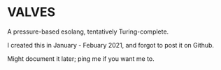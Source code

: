 # VALVES
A pressure-based esolang, tentatively Turing-complete.

I created this in January - Febuary 2021, and forgot to post it on Github.

Might document it later; ping me if you want me to.
